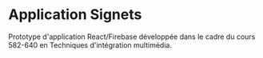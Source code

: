 # Application Signets

Prototype d'application React/Firebase développée dans le cadre du cours 582-640 en Techniques d'intégration multimédia.